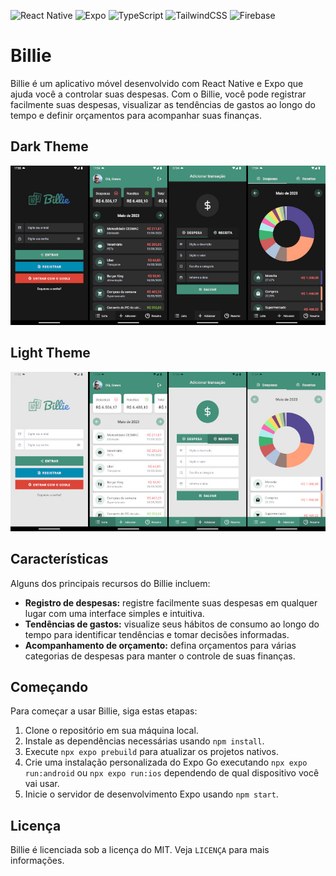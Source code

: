 ![React Native](https://img.shields.io/badge/react_native-%2320232a.svg?style=for-the-badge&logo=react&logoColor=%2361DAFB) ![Expo](https://img.shields.io/badge/expo-1C1E24?style=for-the-badge&logo=expo&logoColor=#D04A37) ![TypeScript](https://img.shields.io/badge/typescript-%23007ACC.svg?style=for-the-badge&logo=typescript&logoColor=white) ![TailwindCSS](https://img.shields.io/badge/tailwindcss-%2338B2AC.svg?style=for-the-badge&logo=tailwind-css&logoColor=white) ![Firebase](https://img.shields.io/badge/firebase-%23039BE5.svg?style=for-the-badge&logo=firebase)

# Billie

Billie é um aplicativo móvel desenvolvido com React Native e Expo que ajuda você a controlar suas despesas. Com o Billie, você pode registrar facilmente suas despesas, visualizar as tendências de gastos ao longo do tempo e definir orçamentos para acompanhar suas finanças.

## Dark Theme

![Billie Dark Mode Overview](/assets/Billie_Dark_Overview_800w.jpg)

## Light Theme

![Billie Light Mode Overview](/assets/Billie_Light_Overview_800w.jpg)

## Características

Alguns dos principais recursos do Billie incluem:

- **Registro de despesas:** registre facilmente suas despesas em qualquer lugar com uma interface simples e intuitiva.
- **Tendências de gastos:** visualize seus hábitos de consumo ao longo do tempo para identificar tendências e tomar decisões informadas.
- **Acompanhamento de orçamento:** defina orçamentos para várias categorias de despesas para manter o controle de suas finanças.

## Começando

Para começar a usar Billie, siga estas etapas:

1. Clone o repositório em sua máquina local.
2. Instale as dependências necessárias usando `npm install`.
3. Execute `npx expo prebuild` para atualizar os projetos nativos.
4. Crie uma instalação personalizada do Expo Go executando `npx expo run:android` ou `npx expo run:ios` dependendo de qual dispositivo você vai usar.
5. Inicie o servidor de desenvolvimento Expo usando `npm start`.

## Licença

Billie é licenciada sob a licença do MIT. Veja `LICENÇA` para mais informações.
